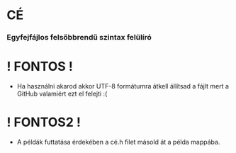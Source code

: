 # CÉ

### Egyfejfájlos felsőbbrendű szintax felülíró

# ! FONTOS !
- Ha használni akarod akkor UTF-8 formátumra átkell állítsad a fájlt mert a GitHub valamiért ezt el felejti :(

# ! FONTOS2 !
- A példák futtatása érdekében a cé.h filet másold át a példa mappába.